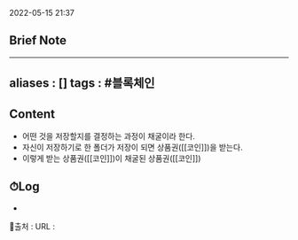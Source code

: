 2022-05-15 21:37
## Brief Note
---
aliases : []
tags : #블록체인
---

## Content
- 어떤 것을 저장할지를 결정하는 과정이 채굴이라 한다. 
- 자신이 저장하기로 한 폴더가 저장이 되면 상품권([[코인]])을 받는다.
- 이렇게 받는 상품권([[코인]])이 채굴된 상품권([[코인]])

## ⏱Log
-


📙출처 :
URL :